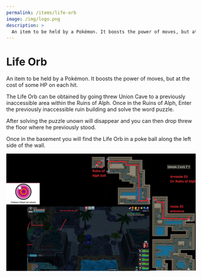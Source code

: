 ```yaml
---
permalink: /items/life-orb
image: /img/logo.png
description: >
  An item to be held by a Pokémon. It boosts the power of moves, but at the cost of some HP on each hit.
---
```


# Life Orb

An item to be held by a Pokémon. It boosts the power of moves, but at the cost
of some HP on each hit.

The Life Orb can be obtained by going threw Union Cave to a previously
inaccessible area within the Ruins of Alph. Once in the Ruins of Alph, Enter the
previously inaccessible ruin building and solve the word puzzle.

After solving the puzzle unown will disappear and you can then drop threw the
floor where he previously stood.

Once in the basement you will find the Life Orb in a poke ball along the left side of the wall.

![life orb](/img/maps/life-orb.png)
